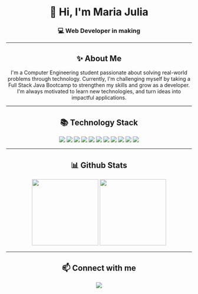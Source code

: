 <!-- Banner -->
<h1 align="center">👋 Hi, I'm Maria Julia</h1>
<h3 align="center">💻 Web Developer in making </h3>

<p align="center">
 <!-- <img src="https://media.giphy.com/media/v1.Y2lkPTc5MGI3NjExOGQxYzY4NjlkNzFjM2Q1NTQ1NjQyNDVjYzQ2YjI4OTMyNzMyZWY5NiZjdD1n/l3vR3z8j8oK8jzYWs/giphy.gif" width="400"/> -->
</p>

---

<h2 align="center">✨ About Me</h2>

<p align="center">
I'm a Computer Engineering student passionate about solving real-world problems through technology.
Currently, I'm challenging myself by taking a Full Stack Java Bootcamp to strengthen my skills and grow as a developer.
I'm always motivated to learn new technologies, and turn ideas into impactful applications.
</p>


---

<h2 align="center">📚 Technology Stack</h2>

<p align="center">
  <img src="https://img.shields.io/badge/Java-%23ED8B00.svg?style=for-the-badge&logo=openjdk&logoColor=white"/>
  <img src="https://img.shields.io/badge/HTML5-%23E34F26.svg?style=for-the-badge&logo=html5&logoColor=white"/>
  <img src="https://img.shields.io/badge/CSS3-%231572B6.svg?style=for-the-badge&logo=css3&logoColor=white"/>
  <img src="https://img.shields.io/badge/JavaScript-%23F7DF1E.svg?style=for-the-badge&logo=javascript&logoColor=black"/>
  <img src="https://img.shields.io/badge/React-%2361DAFB.svg?style=for-the-badge&logo=react&logoColor=black"/>
  <img src="https://img.shields.io/badge/PHP-%23777BB4.svg?style=for-the-badge&logo=php&logoColor=white"/>
  <img src="https://img.shields.io/badge/C-%2300599C.svg?style=for-the-badge&logo=c&logoColor=white"/>
  <img src="https://img.shields.io/badge/MySQL-%234479A1.svg?style=for-the-badge&logo=mysql&logoColor=white"/>
  <img src="https://img.shields.io/badge/VS%20Code-%23007ACC.svg?style=for-the-badge&logo=visual-studio-code&logoColor=white"/>
  <img src="https://img.shields.io/badge/Git-%23F05032.svg?style=for-the-badge&logo=git&logoColor=white"/>
  <img src="https://img.shields.io/badge/GitHub-%23181717.svg?style=for-the-badge&logo=github&logoColor=white"/>
</p>

---

<h2 align="center">📊 Github Stats</h2>

<p align="center">
  <img height="180em" src="https://github-readme-stats.vercel.app/api?username=Maju2016&show_icons=true&theme=radical"/>
  <img height="180em" src="https://github-readme-stats.vercel.app/api/top-langs/?username=Maju2016&layout=compact&theme=radical"/>
</p>

---

<h2 align="center">📫 Connect with me</h2>

<p align="center">
  <a href="https://www.linkedin.com/in/seulinkedin" target="_blank">
    <img src="https://img.shields.io/badge/-LinkedIn-0077B5?style=for-the-badge&logo=Linkedin&logoColor=white"/>
  </a>
</p>

